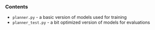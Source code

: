 ### Contents 
* `planner.py` - a basic version of models used for training
* `planner_test.py` - a bit optimized version of models for evaluations
